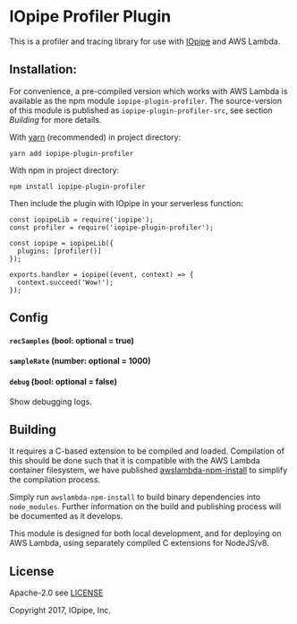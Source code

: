 # IOpipe Profiler Plugin

This is a profiler and tracing library for use with [IOpipe](https://iopipe.com)
and AWS Lambda.

## Installation:

For convenience, a pre-compiled version which works with AWS Lambda
is available as the npm module `iopipe-plugin-profiler`. The source-version
of this module is published as `iopipe-plugin-profiler-src`, see section *Building*
for more details.

With [yarn](https://yarnpkg.com/) (recommended) in project directory:

`yarn add iopipe-plugin-profiler`

With npm in project directory:

`npm install iopipe-plugin-profiler`

Then include the plugin with IOpipe in your serverless function:

```
const iopipeLib = require('iopipe');
const profiler = require('iopipe-plugin-profiler');

const iopipe = iopipeLib({
  plugins: [profiler()]
});

exports.handler = iopipe((event, context) => {
  context.succeed('Wow!');
});
```

## Config

#### `recSamples` (bool: optional = true)

#### `sampleRate` (number: optional = 1000)

#### `debug` (bool: optional = false)

Show debugging logs.

## Building

It requires a C-based extension to be compiled and loaded. Compilation
of this should be done such that it is compatible with the AWS Lambda
container filesystem, we have published [awslambda-npm-install](https://github.com/iopipe/awslambda-npm-install)
to simplify the compilation process.

Simply run `awslambda-npm-install` to build binary dependencies into `node_modules`.
Further information on the build and publishing process will be documented as it develops.

This module is designed for both local development, and for deploying
on AWS Lambda, using separately compiled C extensions for NodeJS/v8.


## License

Apache-2.0 see [LICENSE](https://www.apache.org/licenses/LICENSE-2.0.html)

Copyright 2017, IOpipe, Inc.
